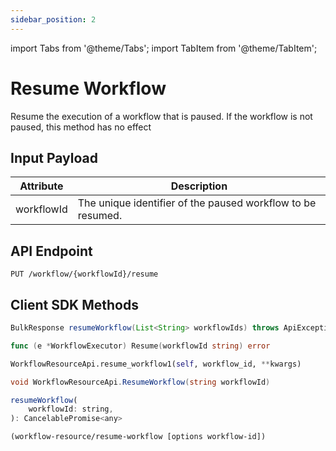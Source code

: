 ```yaml
---
sidebar_position: 2
---
```


import Tabs from '@theme/Tabs';
import TabItem from '@theme/TabItem';

# Resume Workflow
Resume the execution of a workflow that is paused. If the workflow is not paused, this method has no effect

## Input Payload

| Attribute | Description | 
| --------- | ----------- | 
| workflowId | The unique identifier of the paused workflow to be resumed. | 

## API Endpoint
```
PUT /workflow/{workflowId}/resume  
```

## Client SDK Methods

<Tabs>
<TabItem value="Java" label="Java">

```java
BulkResponse resumeWorkflow(List<String> workflowIds) throws ApiException
```

</TabItem>
<TabItem value="Golang" label="Golang">

```go
func (e *WorkflowExecutor) Resume(workflowId string) error
```

</TabItem>
<TabItem value="Python" label="Python">

```python
WorkflowResourceApi.resume_workflow1(self, workflow_id, **kwargs)
```

</TabItem>
<TabItem value="CSharp" label="CSharp">

```csharp
void WorkflowResourceApi.ResumeWorkflow(string workflowId)
```

</TabItem>
<TabItem value="Javascript" label="Javascript">

```javascript
resumeWorkflow(
    workflowId: string,
): CancelablePromise<any>
```

</TabItem>
<TabItem value="Clojure" label="Clojure">

```clojure
(workflow-resource/resume-workflow [options workflow-id])
```

</TabItem>
</Tabs>
